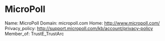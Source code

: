 
# MicroPoll

Name: MicroPoll
Domain: micropoll.com
Home: http://www.micropoll.com/
Privacy_policy: http://support.micropoll.com/kb/account/privacy-policy
Member_of: TrustE_TrustArc
